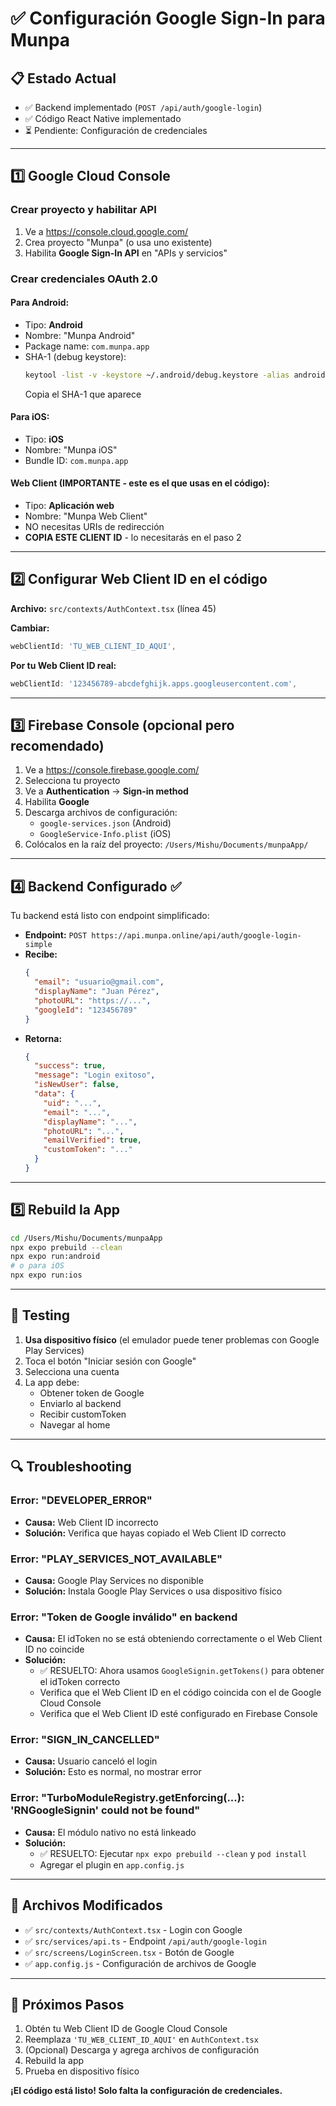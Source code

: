 # ✅ Configuración Google Sign-In para Munpa

## 📋 Estado Actual
- ✅ Backend implementado (`POST /api/auth/google-login`)
- ✅ Código React Native implementado
- ⏳ Pendiente: Configuración de credenciales

---

## 1️⃣ Google Cloud Console

### Crear proyecto y habilitar API
1. Ve a https://console.cloud.google.com/
2. Crea proyecto "Munpa" (o usa uno existente)
3. Habilita **Google Sign-In API** en "APIs y servicios"

### Crear credenciales OAuth 2.0

#### Para Android:
- Tipo: **Android**
- Nombre: "Munpa Android"
- Package name: `com.munpa.app`
- SHA-1 (debug keystore):
  ```bash
  keytool -list -v -keystore ~/.android/debug.keystore -alias androiddebugkey -storepass android -keypass android
  ```
  Copia el SHA-1 que aparece

#### Para iOS:
- Tipo: **iOS**
- Nombre: "Munpa iOS"
- Bundle ID: `com.munpa.app`

#### **Web Client (IMPORTANTE - este es el que usas en el código):**
- Tipo: **Aplicación web**
- Nombre: "Munpa Web Client"
- NO necesitas URIs de redirección
- **COPIA ESTE CLIENT ID** - lo necesitarás en el paso 2

---

## 2️⃣ Configurar Web Client ID en el código

**Archivo:** `src/contexts/AuthContext.tsx` (línea 45)

**Cambiar:**
```javascript
webClientId: 'TU_WEB_CLIENT_ID_AQUI',
```

**Por tu Web Client ID real:**
```javascript
webClientId: '123456789-abcdefghijk.apps.googleusercontent.com',
```

---

## 3️⃣ Firebase Console (opcional pero recomendado)

1. Ve a https://console.firebase.google.com/
2. Selecciona tu proyecto
3. Ve a **Authentication** → **Sign-in method**
4. Habilita **Google**
5. Descarga archivos de configuración:
   - `google-services.json` (Android)
   - `GoogleService-Info.plist` (iOS)
6. Colócalos en la raíz del proyecto: `/Users/Mishu/Documents/munpaApp/`

---

## 4️⃣ Backend Configurado ✅

Tu backend está listo con endpoint simplificado:
- **Endpoint:** `POST https://api.munpa.online/api/auth/google-login-simple`
- **Recibe:**
  ```json
  {
    "email": "usuario@gmail.com",
    "displayName": "Juan Pérez",
    "photoURL": "https://...",
    "googleId": "123456789"
  }
  ```
- **Retorna:**
  ```json
  {
    "success": true,
    "message": "Login exitoso",
    "isNewUser": false,
    "data": {
      "uid": "...",
      "email": "...",
      "displayName": "...",
      "photoURL": "...",
      "emailVerified": true,
      "customToken": "..."
    }
  }
  ```

---

## 5️⃣ Rebuild la App

```bash
cd /Users/Mishu/Documents/munpaApp
npx expo prebuild --clean
npx expo run:android
# o para iOS
npx expo run:ios
```

---

## 🧪 Testing

1. **Usa dispositivo físico** (el emulador puede tener problemas con Google Play Services)
2. Toca el botón "Iniciar sesión con Google"
3. Selecciona una cuenta
4. La app debe:
   - Obtener token de Google
   - Enviarlo al backend
   - Recibir customToken
   - Navegar al home

---

## 🔍 Troubleshooting

### Error: "DEVELOPER_ERROR"
- **Causa:** Web Client ID incorrecto
- **Solución:** Verifica que hayas copiado el Web Client ID correcto

### Error: "PLAY_SERVICES_NOT_AVAILABLE"
- **Causa:** Google Play Services no disponible
- **Solución:** Instala Google Play Services o usa dispositivo físico

### Error: "Token de Google inválido" en backend
- **Causa:** El idToken no se está obteniendo correctamente o el Web Client ID no coincide
- **Solución:** 
  - ✅ RESUELTO: Ahora usamos `GoogleSignin.getTokens()` para obtener el idToken correcto
  - Verifica que el Web Client ID en el código coincida con el de Google Cloud Console
  - Verifica que el Web Client ID esté configurado en Firebase Console

### Error: "SIGN_IN_CANCELLED"
- **Causa:** Usuario canceló el login
- **Solución:** Esto es normal, no mostrar error

### Error: "TurboModuleRegistry.getEnforcing(...): 'RNGoogleSignin' could not be found"
- **Causa:** El módulo nativo no está linkeado
- **Solución:** 
  - ✅ RESUELTO: Ejecutar `npx expo prebuild --clean` y `pod install`
  - Agregar el plugin en `app.config.js`

---

## 📝 Archivos Modificados

- ✅ `src/contexts/AuthContext.tsx` - Login con Google
- ✅ `src/services/api.ts` - Endpoint `/api/auth/google-login`
- ✅ `src/screens/LoginScreen.tsx` - Botón de Google
- ✅ `app.config.js` - Configuración de archivos de Google

---

## 🎯 Próximos Pasos

1. Obtén tu Web Client ID de Google Cloud Console
2. Reemplaza `'TU_WEB_CLIENT_ID_AQUI'` en `AuthContext.tsx`
3. (Opcional) Descarga y agrega archivos de configuración
4. Rebuild la app
5. Prueba en dispositivo físico

**¡El código está listo! Solo falta la configuración de credenciales.**

